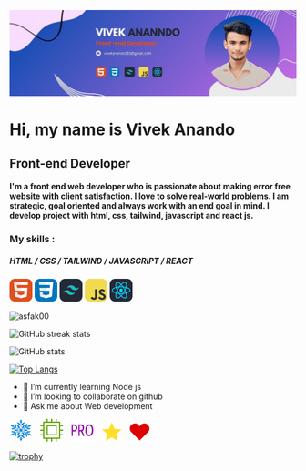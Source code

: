 ![Front-End Developer](https://github.com/vivek9985/vivek9985/blob/main/github-cover.jpg?raw=true)

# Hi, my name is Vivek Anando

## Front-end Developer

#### I'm a front end web developer who is passionate about making error free website with client satisfaction. I love to solve real-world problems. I am strategic, goal oriented and always work with an end goal in mind. I develop project with html, css, tailwind, javascript and react js.


### My skills :
##### HTML / CSS / TAILWIND / JAVASCRIPT / REACT


<a href='https://www.w3schools.com/html/'><img src='https://raw.githubusercontent.com/vivek9985/vivek9985/68f9b4dc93bb48e37f7b869a7579a68d530a5ff2/HTML.svg' width='40' height='40'></a>
<a href='https://www.w3schools.com/css/'><img src='https://raw.githubusercontent.com/vivek9985/vivek9985/68f9b4dc93bb48e37f7b869a7579a68d530a5ff2/CSS.svg' width='40' height='40'></a>
<a href='https://tailwindcss.com/'><img src='https://raw.githubusercontent.com/vivek9985/vivek9985/68f9b4dc93bb48e37f7b869a7579a68d530a5ff2/TailwindCSS.svg' width='40' height='40'></a>
<a href='https://www.w3schools.com/js/'><img src='https://raw.githubusercontent.com/vivek9985/vivek9985/68f9b4dc93bb48e37f7b869a7579a68d530a5ff2/JavaScript.svg' width='40' height='40'></a>
<a href='https://react.dev/'><img src='https://raw.githubusercontent.com/vivek9985/vivek9985/68f9b4dc93bb48e37f7b869a7579a68d530a5ff2/React.svg' width='40' height='40'></a>

<p align="left"> <img src="https://komarev.com/ghpvc/?username=asfak00&label=Profile%20views&color=0e75b6&style=flat" alt="asfak00" /> </p>



<!-- ### Connect with me

[<img src='https://cdn.jsdelivr.net/npm/simple-icons@3.0.1/icons/github.svg' alt='github' height='40'>](https://github.com/vivek9985) [<img src='https://cdn.jsdelivr.net/npm/simple-icons@3.0.1/icons/linkedin.svg' alt='linkedin' height='40'>](https://www.linkedin.com/in/bishaw-bormon/) [<img src='https://cdn.jsdelivr.net/npm/simple-icons@3.0.1/icons/icloud.svg' alt='website' height='40'>](https://vivek9985.github.io/main-portfolio/)
<a href="mailto:john@example.com"></a> -->



![GitHub streak stats](https://streak-stats.demolab.com/?user=vivek9985)

![GitHub stats](https://github-readme-stats.vercel.app/api?username=vivek9985&show_icons=true&count_private=true)

[![Top Langs](https://github-readme-stats.vercel.app/api/top-langs/?username=vivek9985)](https://github.com/anuraghazra/github-readme-stats)

- 🌱 I’m currently learning Node js
- 👯 I’m looking to collaborate on github
- 💬 Ask me about Web development

<a href='https://archiveprogram.github.com/'><img src='https://raw.githubusercontent.com/acervenky/animated-github-badges/master/assets/acbadge.gif' width='40' height='40'></a> <a href='https://docs.github.com/en/developers'><img src='https://raw.githubusercontent.com/acervenky/animated-github-badges/master/assets/devbadge.gif' width='40' height='40'></a> <a href='https://github.com/pricing'><img src='https://raw.githubusercontent.com/acervenky/animated-github-badges/master/assets/pro.gif' width='40' height='40'></a> <a href='https://stars.github.com/'><img src='https://raw.githubusercontent.com/acervenky/animated-github-badges/master/assets/starbadge.gif' width='35' height='35'></a> <a href='https://docs.github.com/en/github/supporting-the-open-source-community-with-github-sponsors'><img src='https://raw.githubusercontent.com/acervenky/animated-github-badges/master/assets/sponsorbadge.gif' width='35' height='35'></a>

[![trophy](https://github-profile-trophy.vercel.app/?username=vivek9985)](https://github.com/ryo-ma/github-profile-trophy)


